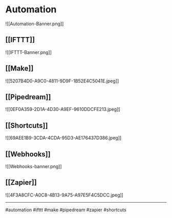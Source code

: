 # Automation

![[Automation-Banner.png]]


## [[IFTTT]]

![[IFTTT-Banner.png]]

## [[Make]]

![[5207B4D0-A9C0-4811-9D9F-1B52E4C5041E.jpeg]]

## [[Pipedream]]

![[0EF0A359-2D1A-4D30-A9EF-9610DDCFE213.jpeg]]

## [[Shortcuts]]

![[69AEE1B9-3CDA-4CDA-95D3-AE176437D386.jpeg]]

## [[Webhooks]]

![[Webhooks-banner.png]]

## [[Zapier]]

![[4F3A8CFC-A0C8-4B13-9A75-A97E5F4C5DCC.jpeg]]

---

#automation #ifttt #make 
#pipedream #zapier #shortcuts 